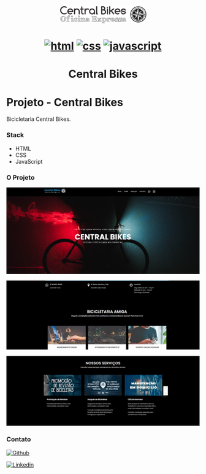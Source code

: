 <p align="center">
<img src="https://github.com/luuanfaria/Central-Bikes/blob/master/img/Logo2.png" alt="Logo">
</p>

<h1 align="center">

 [![html](https://img.icons8.com/color/32/000000/html-5.png)](https://github.com/luuanfaria/luuanfaria) [![css](https://img.icons8.com/nolan/32/css-filetype.png)](https://github.com/luuanfaria/luuanfaria) [![javascript](https://img.icons8.com/color/32/000000/javascript.png)](https://github.com/luuanfaria/luuanfaria)

</h1>
<h1 align="center">Central Bikes</h1>

# Projeto - Central Bikes

Bicicletaria Central Bikes.

### Stack

- HTML
- CSS
- JavaScript

### O Projeto

![01 - Central!](https://github.com/luuanfaria/Central-Bikes/blob/master/central.PNG "01 - Central!")

![02 - Central!](https://github.com/luuanfaria/Central-Bikes/blob/master/central%202.PNG "02 - Central!")

![03 - Central!](https://github.com/luuanfaria/Central-Bikes/blob/master/central%203.PNG "03 - Central!")

### Contato

[![Github](https://img.icons8.com/fluent/34/000000/github.png "Github")](https://github.com/luuanfaria/luuanfaria)

[![Linkedin](https://user-images.githubusercontent.com/5139981/92164006-fd997e00-ee0a-11ea-956a-a737ef94ebfd.png "Linkedin")](https://www.linkedin.com/in/luuanfaria/)
